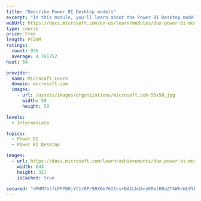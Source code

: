 ```yaml
---
title: "Describe Power BI Desktop models"
excerpt: "In this module, you'll learn about the Power BI Desktop model structure, star schema design basics, analytics queries, and report visual configuration. This module provides a strong foundation on which you can learn to optimize model designs and add model calculations."
webUrl: https://docs.microsoft.com/en-us/learn/modules/dax-power-bi-models/
type: course
price: Free
length: PT20M
ratings:
  count: 936
  average: 4.761752
heat: 54

provider:
  name: Microsoft Learn
  domain: microsoft.com
  images:
    - url: /assets/images/organizations/microsoft.com-50x50.jpg
      width: 50
      height: 50

levels:
  - Intermediate

topics:
  - Power BI
  - Power BI Desktop

images:
  - url: https://docs.microsoft.com/learn/achievements/dax-power-bi-models-social.png
    width: 643
    height: 321
    isCached: true

secured: "dMHM7blfLFFPB0jYt1r0P/90X0m76Ifcs+BA1LhdAnyKRmlHRaZTXW6rWL9YP3U8bhBvTSymcD4l3fRx12soUrhdpCMon+zOhR58wgMo2Xcj/0bd2DAwwqzqdkTXJCNUEX+kW6MFxcHq+AM/T7JCjiuDXEtpWbJa4OlBz9EJg7RZ28Btlm7XZarWAD5FM7n2hqP52uMLv8WqSG2z6IQuggg2j303jHpvsoT1sXPBNxDx9zRN4EWRraJRknryd61CmYF2uWnXbLXJG4qogm0VdQQVWizDHUWx5TtSXu2QAbtPIr72g8tqANF4jiplIuxV8eVsBU97pMq4ctOcB6wr6QhqkKsrJ7Izl/2Yj71Bf10wN5h57LBOZT69k6L7yxc8pZdEatmg2XMAL/CWqP/bZcpb5qB1G0qfGL6dgm0e5L0=;4k+5/YNcGTocT1SLURh2kA=="
---
```


